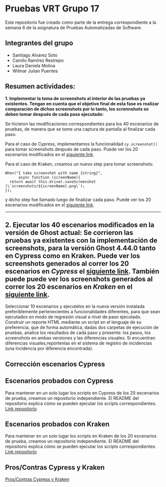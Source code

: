 # Pruebas VRT Grupo 17

Este repositorio fue creado como parte de la entrega correspondiente a la semana 6 de la asignatura de Pruebas Automatizadas de Software.

## Integrantes del grupo

- Santiago Alvarez Soto
- Camilo Ramírez Restrepo
- Laura Daniela Molina
- Wilmar Julian Puentes

## Resumen actividades:

**1. Implementar la toma de screenshots al interior de las pruebas ya existentes. Tengan en cuenta que el objetivo final de esta fase es realizar comparación de dichos screenshots por lo tanto, los scrennshots se deben tomar después de cada paso ejecutado:**

Se hicieron las modificaciones correspondientes para los 40 escenarios de pruebas, de manera que se tome una captura de pantalla al finalizar cada paso.

Para el caso de Cypress, implementamos la funcionalidad `cy.screenshot()` para tomar screenshots después de cada paso. Puede ver los 20 escenarios modificados en el [siguiente link](https://github.com/santi8194/Pruebas_E2E_Cypress/tree/main/cypress/e2e).

Para el caso de Kraken, creamos un nuevo step para tomar screenshots:

```
When("I take screenshot with name {string}",
      async function (screenName){
  return await this.driver.saveScreenshot (\`screenshots/${screenName}.png\`);
});
```

y dicho step fue llamado luego de finalizar cada paso. Puede ver los 20 escenarios modificados en el [siguiente link](https://github.com/julianpuentesuribe/Pruebas_VRT_Kraken/tree/main/features/web/scenarios).

---

**2. Ejecutar los 40 escenarios modificados en la versión de Ghost actual:**
Se corrieron las pruebas ya existentes con la implementación de screenshots, para la versión Ghost 4.44.0 tanto en Cypress como en Kraken. Puede ver los screenshots generados al correr los 20 escenarios en *Cypress* el [siguiente link](https://github.com/santi8194/Pruebas_E2E_Cypress/tree/main/cypress/screenshots). También puede puede ver los screenshots generados al correr los 20 escenarios en *Kraken* en el [siguiente link](https://github.com/julianpuentesuribe/Pruebas_E2E_Kraken/tree/main/screenshots).
---
Seleccionar 10 escenarios y ejecutelos en la nueva versión instalada preferiblemente pertenecientes a funcionalidades diferentes, para que sean ejecutados en modo de regresión visual a nivel de paso ejecutado.
Construir un reporte HTML mediante un script en el lenguaje de su preferencia, que de forma automática, dadas dos carpetas de ejecución de pruebas, analice los resultados de cada paso y presente: los pasos, los screenshots en ambas versiones y las diferencias visuales.
Si encuentran diferencias visuales,repórtenlas en el sistema de registro de incidencias (una incidencia por diferencia encontrada).
## Corrección escenarios Cypress
## Escenarios probados con Cypress
Para mantener en un solo lugar los scripts en Cypress de los 20 escenarios de prueba, creamos un repositorio independiente. El README del repositorio explica cómo se pueden ejecutar los scripts correspondientes. [Link repositorio](https://github.com/Molvilada/Pruebas_E2E_Cypress)
## Escenarios probados con Kraken
Para mantener en un solo lugar los scripts en Kraken de los 20 escenarios de prueba, creamos un repositorio independiente. El README del repositorio explica cómo se pueden ejecutar los scripts correspondientes [Link repositorio](https://github.com/Molvilada/Pruebas_E2E_Kraken)
## Pros/Contras Cypress y Kraken
[Pros/Contras Cypress y Kraken](https://github.com/Molvilada/Pruebas_E2E_Grupo_17/wiki/Pros-Contras-Cypress-y-Kraken)
